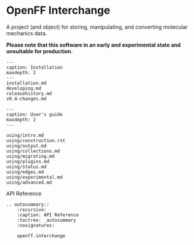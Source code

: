 # OpenFF Interchange

A project (and object) for storing, manipulating, and converting molecular mechanics data.

**Please note that this software in an early and experimental state and unsuitable for production.**

```{toctree}
---
caption: Installation
maxdepth: 2
---
installation.md
developing.md
releasehistory.md
v0.4-changes.md

```

```{toctree}
---
caption: User's guide
maxdepth: 2
---

using/intro.md
using/construction.rst
using/output.md
using/collections.md
using/migrating.md
using/plugins.md
using/status.md
using/edges.md
using/experimental.md
using/advanced.md

```

<div class="toctree-wrapper"><p class="caption" role="heading"><span class="caption-text">
API Reference
</span></p></div>

<!--
The autosummary directive renders to rST,
so we must use eval-rst here
-->
```{eval-rst}
.. autosummary::
    :recursive:
    :caption: API Reference
    :toctree: _autosummary
    :nosignatures:

    openff.interchange
```
